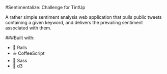 #Sentimentalize: Challenge for TintUp

A rather simple sentiment analysis web application that pulls public tweets containing a given keyword, and delivers the prevailing sentiment associated with them.

###Built with:
- :gem: Rails
- :coffee: CoffeeScript
- :shaved_ice: Sass
- :honey_pot: d3
